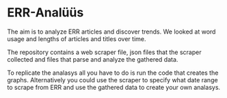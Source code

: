 # ERR-Analüüs

The aim is to analyze ERR articles and discover trends. We looked at word usage and lengths of articles and titles over time. 

The repository contains a web scraper file, json files that the scraper collected and files that parse and analyze the gathered data.

To replicate the analasys all you have to do is run the code that creates the graphs. Alternatively you could use the scraper to specify what date range to scrape from ERR and use the gathered data to create your own analasys.
